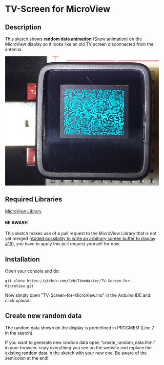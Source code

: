 # TV-Screen for MicroView

## Description
This sketch shows **random data animation** (Snow animation) on the MicroView display so it looks like an old TV screen disconnected from the antenna.

![TV-Screen for MicroView example](https://github.com/SebiTimeWaster/TV-Screen-for-MicroView/blob/master/TV_snow_example.jpg)

## Required Libraries
[MicroView Library](https://github.com/geekammo/MicroView-Arduino-Library/)

#### BE AWARE:
This sketch makes use of a pull request to the MicroView Library that is not yet merged ([Added possibility to write an arbitrary screen buffer to display #16](https://github.com/geekammo/MicroView-Arduino-Library/pull/16)), you have to apply this pull request yourself for now.

## Installation
Open your console and do:

```git clone https://github.com/SebiTimeWaster/TV-Screen-for-MicroView.git```

Now simply open "TV-Screen-for-MicroView.ino" in the Arduino IDE and click upload.

## Create new random data
The random data shown on the display is predefined in PROGMEM (Line 7 in the sketch).

If you want to generate new random data open "create_random_data.html" in your browser, copy everything you see on the website and replace the existing random data in the sketch with your new one. Be aware of the semicolon at the end!
